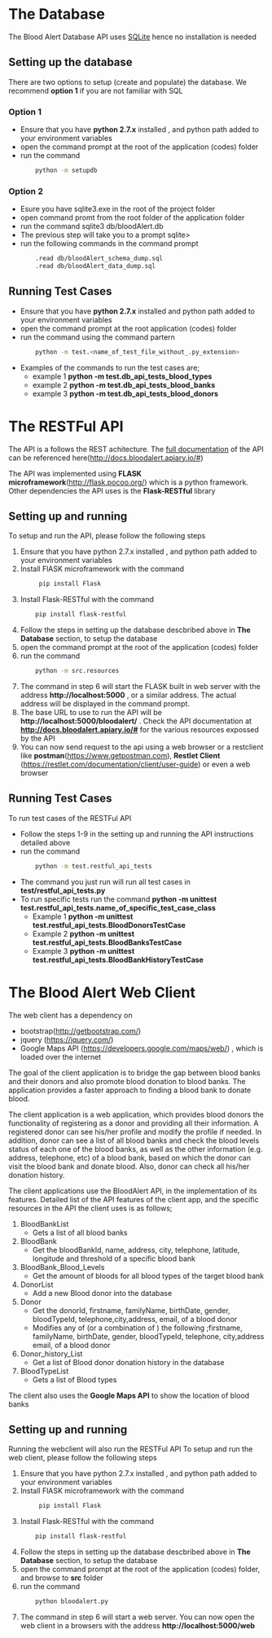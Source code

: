 
# The Database
The Blood Alert Database API uses [SQLite](www.sqlite.org) hence no installation is needed

## Setting up the database
There are two options to setup (create and populate) the database. We recommend **option 1** if you are not familiar with SQL

###  Option 1
* Ensure that you have **python 2.7.x** installed , and python path added to your environment variables
* open the command prompt at the root of the application (codes) folder
* run the command 
    ````bash 
        python -m setupdb

###  Option 2
* Esure you have sqlite3.exe in the root of the project folder
* open command promt from the root folder of the application folder
* run the command sqlite3 db/bloodAlert.db   
* The previous step will take you to a prompt sqlite>
* run the following commands in the command prompt 
    ```bash 
        .read db/bloodAlert_schema_dump.sql
        .read db/bloodAlert_data_dump.sql

## Running Test Cases
* Ensure that you have **python 2.7.x** installed and python path added to your environment variables
* open the command prompt at the root application (codes) folder
* run the command using the command partern 
    ```bash 
        python -m test.<name_of_test_file_without_.py_extension>
* Examples of the commands to run the test cases are; 
    * example 1 **python -m test.db_api_tests_blood_types**
    * example 2 **python -m test.db_api_tests_blood_banks**
    * example 3 **python -m test.db_api_tests_blood_donors**






# The RESTFul API

The API is a follows the REST achitecture. 
The [full documentation](http://docs.bloodalert.apiary.io/#) of the API can be referenced here(http://docs.bloodalert.apiary.io/#)

The API was implemented using **FLASK microframework**(http://flask.pocoo.org/) which is a python framework.  
Other dependencies the API uses is the **Flask-RESTful** library

## Setting up and running 
To setup and run the API, please follow the following steps

1. Ensure that you have python 2.7.x installed , and python path added to your environment variables
2. Install FlASK microframework with the command
    ```bash
         pip install Flask
3. Install Flask-RESTful with the command 
    ```bash
        pip install flask-restful
4. Follow the steps in setting up the database descbribed above in **The Database** section, to setup the database
5. open the command prompt at the root of the application (codes) folder
6. run the command 
    ```bash
        python -m src.resources
7. The command in step 6  will start the FLASK built in web server with the address **http://localhost:5000** , or a similar address. The actual address will be displayed in the command prompt. 
8. The base URL to use to run the API will be **http://localhost:5000/bloodalert/** . Check the API documentation at **http://docs.bloodalert.apiary.io/#** for the various resources expossed by the API
9. You can now send request to the api using a web browser or a restclient like **postman**(https://www.getpostman.com), **Restlet Client** (https://restlet.com/documentation/client/user-guide) or even a web browser

## Running Test Cases
To run test cases of the RESTFul API
* Follow the steps 1-9 in the setting up and running the API instructions detailed above
* run the command 
    ```bash
        python -m test.restful_api_tests
* The command you just run will run all test cases in **test/restful_api_tests.py**
* To run specific tests run the command **python -m unittest test.restful_api_tests.name_of_specific_test_case_class**
    * Example 1 **python -m unittest test.restful_api_tests.BloodDonorsTestCase**
    * Example 2 **python -m unittest test.restful_api_tests.BloodBanksTestCase**
    * Example 3 **python -m unittest test.restful_api_tests.BloodBankHistoryTestCase**

# The Blood Alert Web Client 

The web client has a dependency on

* bootstrap(http://getbootstrap.com/)
* jquery (https://jquery.com/)
* Google Maps API (https://developers.google.com/maps/web/) , which is loaded over the internet

The goal of the client application is to bridge the gap between blood banks and their donors and also promote blood donation to blood banks.  The application provides a faster approach to finding a blood bank to donate blood.

The client application is a web application, which provides blood donors the functionality of registering as a donor and providing all their information. A registered donor can see his/her profile and modify the profile if needed. In addition, donor can see a list of all blood banks and check the blood levels status of each one of the blood banks, as well as the other information (e.g. address, telephone, etc) of a blood bank, based on which the donor can visit the blood bank and donate blood. Also, donor can check all his/her donation history.

The client applications use the BloodAlert API, in the implementation of its features. Detailed list of the API features of the client app,  and the specific resources in the API the client uses is as follows;

1. BloodBankList
    *   Gets a list of all blood banks
2. BloodBank
    *   Get the bloodBankId, name, address, city, telephone, latitude, longitude and threshold of a specific blood bank
3. BloodBank_Blood_Levels
    *  Get the amount of bloods for all blood types of the target blood bank
4. DonorList
    * Add a new Blood donor into the database
5. Donor
    *   Get the donorId, firstname, familyName, birthDate, gender, bloodTypeId, telephone,city,address, email, of a blood donor
    *   Modifies any of (or a combination of ) the following ;firstname, familyName, birthDate, gender, bloodTypeId, telephone,             city,address email, of a blood donor
6. Donor_history_List
    *   Get a list of Blood donor donation history in the database
7. BloodTypeList
    *   Gets a list of Blood types

The client also uses the **Google Maps API** to show the location of blood banks

## Setting up and running 

Running the webclient will also run the RESTFul API
To setup and run the web client, please follow the following steps

1. Ensure that you have python 2.7.x installed , and python path added to your environment variables
2. Install FlASK microframework with the command
    ```bash
         pip install Flask
3. Install Flask-RESTful with the command 
    ```bash
        pip install flask-restful
4. Follow the steps in setting up the database descbribed above in **The Database** section, to setup the database
5. open the command prompt at the root of the application (codes) folder, and browse to **src** folder
6. run the command 
    ```bash
        python bloodalert.py
7. The command in step 6  will start a web server. You can now open the web client in a browsers
    with the address **http://localhost:5000/web** 
